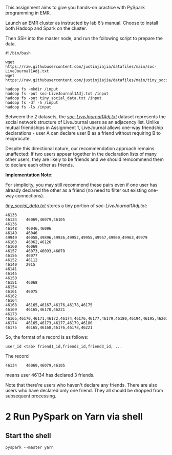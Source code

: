 


This assignment aims to give you hands-on practice with PySpark programming in EMR.

Launch an EMR cluster as instructed by lab 6’s manual. Choose to install both Hadoop and Spark on the cluster. 

Then SSH into the master node, and run the following script to prepare the data.

```shell
#!/bin/bash

wget https://raw.githubusercontent.com/justinjiajia/datafiles/main/soc-LiveJournal1Adj.txt
wget https://raw.githubusercontent.com/justinjiajia/datafiles/main/tiny_social_data.txt

hadoop fs -mkdir /input
hadoop fs -put soc-LiveJournal1Adj.txt /input
hadoop fs -put tiny_social_data.txt /input
hadoop fs -df -h /input
hadoop fs -ls /input
```

Betweem the 2 datasets, the [*soc-LiveJournal1Adj.txt*](https://snap.stanford.edu/data/soc-LiveJournal1.html) dataset represents the social network structure of LiveJournal users as an adjacency list. Unlike mutual friendships in Assignment 1, LiveJournal allows one-way friendship declarations - user A can declare user B as a friend without requiring B to reciprocate.

Despite this directional nature, our recommendation approach remains unaffected: If two users appear together in the declaration lists of many other users, they are likely to be friends and we should remcommend them to declare each other as friends.

**Implementation Note**:

For simplicity, you may still recommend these pairs even if one user has already declared the other as a friend (no need to filter out existing one-way connections).

[*tiny_social_data.txt*](https://github.com/justinjiajia/datafiles/blob/main/tiny_social_data.txt) stores a tiny portion of *soc-LiveJournal1Adj.txt*:

```
46133
46134    46069,46079,46105
46136
46148    46046,46096
46149    46046
49949    46058,49896,49936,49952,49955,49957,49960,49963,49979
46163    46062,46126
46160    46069
46157    46073,46093,46070
46156    46077
46152    46112
46140    2915
46141
46145
46150
46151    46068
46154
46161    46075
46162
46164
46168    46165,46167,46176,46178,46175
46169    46165,46170,46221
46173    46165,46170,46171,46172,46174,46176,46177,46179,46180,46194,46195,46207
46174    46165,46173,46177,46179,46180
46175    46165,46168,46176,46178,46221
```


So, the format of a record is as follows:

```
user_id <tab> friend1_id,friend2_id,friend3_id, ...
```

The record

```
46134    46069,46079,46105
```
means user 46134 has declared 3 friends. 


Note that there're users who haven't declare any friends. There are also users who have declared only one friend. They all should be dropped from subsequent processing.


# 2 Run PySpark on Yarn via shell

## Start the shell

```shell
pyspark --master yarn
```

